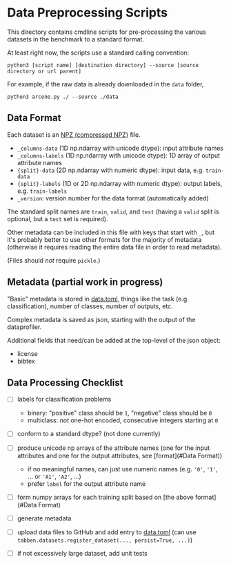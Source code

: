 # Data Preprocessing Scripts

This directory contains cmdline scripts for pre-processing the various datasets in the benchmark to a standard format.

At least right now, the scripts use a standard calling convention:
```shell
python3 [script name] [destination directory] --source [source directory or url parent] 
```

For example, if the raw data is already downloaded in the `data` folder,
```shell
python3 arcene.py ./ --source ./data
```

## Data Format
Each dataset is an [NPZ (compressed NPZ)](https://numpy.org/doc/stable/reference/generated/numpy.lib.format.html#module-numpy.lib.format) file.
- `_columns-data` (1D np.ndarray with unicode dtype): input attribute names
- `_columns-labels` (1D np.ndarray with unicode dtype): 1D array of output attribute names
- `{split}-data` (2D np.ndarray with numeric dtype): input data, e.g. `train-data`
- `{split}-labels` (1D or 2D np.ndarray with numeric dtype): output labels, e.g. `train-labels`
- `_version`: version number for the data format (automatically added)

The standard split names are `train`, `valid`, and `test` (having a `valid` split is optional, but a `test` set is required).

Other metadata can be included in this file with keys that start with `_`, but it's probably better to use other formats for the majority of metadata (otherwise it requires reading the entire data file in order to read metadata).

(Files should *not* require `pickle`.)

## Metadata (partial work in progress)
"Basic" metadata is stored in [data.toml](/python/src/tabben/datasets/data.toml), things like the task (e.g. classification), number of classes, number of outputs, etc.

Complex metadata is saved as json, starting with the output of the dataprofiler.

Additional fields that need/can be added at the top-level of the json object:
- license
- bibtex

## Data Processing Checklist
- [ ] labels for classification problems
  - binary: "positive" class should be `1`, "negative" class should be `0`
  - multiclass: *not* one-hot encoded, consecutive integers starting at `0`
- [ ] conform to a standard dtype? (not done currently)
- [ ] produce unicode np arrays of the attribute names (one for the input attributes and one for the output attributes, see [format](#Data Format))
  - if no meaningful names, can just use numeric names (e.g. `'0'`, `'1'`, ... or `'A1'`, `'A2'`, ...)
  - prefer `label` for the output attribute name
- [ ] form numpy arrays for each training split based on [the above format](#Data Format)
- [ ] generate metadata
- [ ] upload data files to GitHub and add entry to [data.toml](/python/src/tabben/datasets/data.toml) (can use `tabben.datasets.register_dataset(..., persist=True, ...)`)
- [ ] if not excessively large dataset, add unit tests

